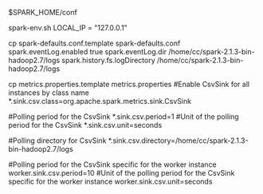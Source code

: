 $SPARK_HOME/conf

spark-env.sh
LOCAL_IP = "127.0.0.1"

cp spark-defaults.conf.template spark-defaults.conf
spark.eventLog.enabled           true
spark.eventLog.dir               /home/cc/spark-2.1.3-bin-hadoop2.7/logs
spark.history.fs.logDirectory    /home/cc/spark-2.1.3-bin-hadoop2.7/logs

cp metrics.properties.template metrics.properties
#Enable CsvSink for all instances by class name
*.sink.csv.class=org.apache.spark.metrics.sink.CsvSink

#Polling period for the CsvSink
*.sink.csv.period=1
#Unit of the polling period for the CsvSink
*.sink.csv.unit=seconds

#Polling directory for CsvSink
*.sink.csv.directory=/home/cc/spark-2.1.3-bin-hadoop2.7/logs

#Polling period for the CsvSink specific for the worker instance
worker.sink.csv.period=10
#Unit of the polling period for the CsvSink specific for the worker instance
worker.sink.csv.unit=seconds

